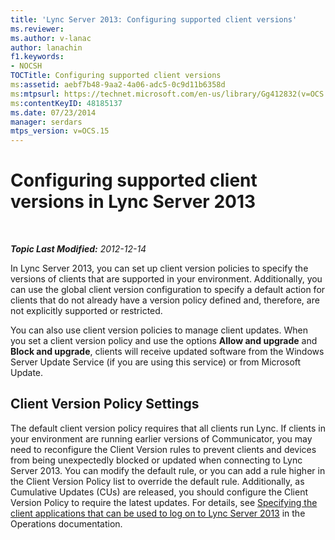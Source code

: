```yaml
---
title: 'Lync Server 2013: Configuring supported client versions'
ms.reviewer: 
ms.author: v-lanac
author: lanachin
f1.keywords:
- NOCSH
TOCTitle: Configuring supported client versions
ms:assetid: aebf7b48-9aa2-4a06-adc5-0c9d11b6358d
ms:mtpsurl: https://technet.microsoft.com/en-us/library/Gg412832(v=OCS.15)
ms:contentKeyID: 48185137
ms.date: 07/23/2014
manager: serdars
mtps_version: v=OCS.15
---
```


<div data-xmlns="http://www.w3.org/1999/xhtml">

<div class="topic" data-xmlns="http://www.w3.org/1999/xhtml" data-msxsl="urn:schemas-microsoft-com:xslt" data-cs="https://msdn.microsoft.com/">

<div data-asp="https://msdn2.microsoft.com/asp">

# Configuring supported client versions in Lync Server 2013

</div>

<div id="mainSection">

<div id="mainBody">

<span> </span>

_**Topic Last Modified:** 2012-12-14_

In Lync Server 2013, you can set up client version policies to specify the versions of clients that are supported in your environment. Additionally, you can use the global client version configuration to specify a default action for clients that do not already have a version policy defined and, therefore, are not explicitly supported or restricted.

You can also use client version policies to manage client updates. When you set a client version policy and use the options **Allow and upgrade** and **Block and upgrade**, clients will receive updated software from the Windows Server Update Service (if you are using this service) or from Microsoft Update.

<div>

## Client Version Policy Settings

The default client version policy requires that all clients run Lync. If clients in your environment are running earlier versions of Communicator, you may need to reconfigure the Client Version rules to prevent clients and devices from being unexpectedly blocked or updated when connecting to Lync Server 2013. You can modify the default rule, or you can add a rule higher in the Client Version Policy list to override the default rule. Additionally, as Cumulative Updates (CUs) are released, you should configure the Client Version Policy to require the latest updates. For details, see [Specifying the client applications that can be used to log on to Lync Server 2013](lync-server-2013-specifying-the-client-applications-that-can-be-used-to-log-on-to-lync-server-2013.md) in the Operations documentation.

</div>

</div>

<span> </span>

</div>

</div>

</div>

